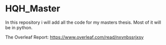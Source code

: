 # HQH_Master
In this repository i will add all the code for my masters thesis. Most of it will be in python. 

The Overleaf Report: 
https://www.overleaf.com/read/nxvnbssrjxsy
